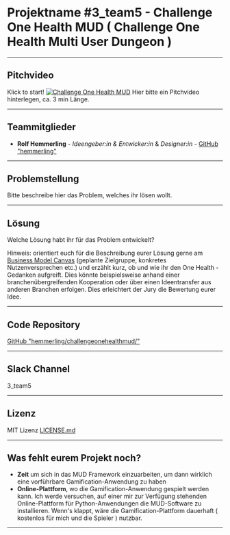 # Projektname #3_team5 - Challenge One Health MUD ( Challenge One Health Multi User Dungeon )

---
## Pitchvideo
Klick to start!
[![Challenge One Health MUD](http://github.com/hemmerling/challengeonehealthmud/blob/master/challengeonehealthmud.jpg)](https://www.youtube.com/channel/UCmionNDYdoE1AEB-3NVVZeQ)
Hier bitte ein Pitchvideo hinterlegen, ca. 3 min Länge. 

---
## Teammitglieder

* **Rolf Hemmerling** - *Ideengeber:in & Entwicker:in* & *Designer:in* - [GitHub "hemmerling"](https://www.github.com/hemmerling/)

---
## Problemstellung 

Bitte beschreibe hier das Problem, welches ihr lösen wollt.

---
## Lösung 

Welche Lösung habt ihr für das Problem entwickelt?

Hinweis: orientiert euch für die Beschreibung eurer Lösung gerne am [Business Model Canvas](https://www.existenzgruender.de/DE/Gruendung-vorbereiten/Businessplan/Business-Model-Canvas/inhalt.html) (geplante Zielgruppe, konkretes Nutzenversprechen etc.) und erzählt kurz, ob und wie ihr den One Health - Gedanken aufgreift. Dies könnte beispielsweise anhand einer branchenübergreifenden Kooperation oder über einen Ideentransfer aus anderen Branchen erfolgen. Dies erleichtert der Jury die Bewertung eurer Idee.

---
## Code Repository

[GitHub "hemmerling/challengeonehealthmud/"](http://www.github.com/hemmerling/challengeonehealthmud/)

---
## Slack Channel

3_team5

---
## Lizenz

MIT Lizenz [LICENSE.md](LICENSE.md)

---
## Was fehlt eurem Projekt noch?
* **Zeit** um sich in das MUD Framework einzuarbeiten, um dann wirklich eine vorführbare Gamification-Anwendung zu haben
* **Online-Plattform**, wo die Gamification-Anwendung gespielt werden kann. Ich werde versuchen, auf einer mir zur Verfügung stehenden Online-Plattform für Python-Anwendungen die MUD-Software zu installieren. Wenn's klappt, wäre die Gamification-Plattform dauerhaft ( kostenlos für mich und die Spieler ) nutzbar.
---
